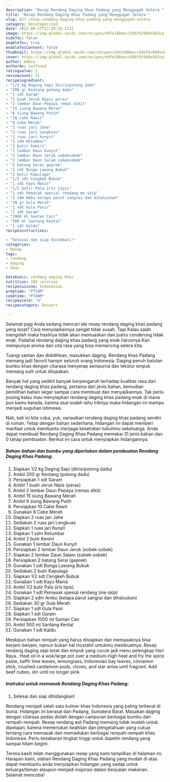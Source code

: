 ```yaml
---
description: "Resep Rendang Daging Khas Padang yang Menggugah Selera "
title: "Resep Rendang Daging Khas Padang yang Menggugah Selera "
slug: 627-resep-rendang-daging-khas-padang-yang-menggugah-selera
category: Uncategorized
date: 2022-06-27T13:28:55.111Z
image: https://img-global.cpcdn.com/recipes/e9fe18bbecc93bf9/680x482cq70/rendang-daging-khas-padang-foto-resep-utama.jpg
hideToc: false
enableToc: true
enableTocContent: false
thumbnail: https://img-global.cpcdn.com/recipes/e9fe18bbecc93bf9/680x482cq70/rendang-daging-khas-padang-foto-resep-utama.jpg
cover: https://img-global.cpcdn.com/recipes/e9fe18bbecc93bf9/680x482cq70/rendang-daging-khas-padang-foto-resep-utama.jpg
author: Admin
authorAv: notfound
ratingvalue: 3
reviewcount: 21
recipeingredient:
- "1/2 kg Daging Sapi diirispotong dadu"
- "200 gr Kentang potong dadu"
- "1 sdt Garam"
- "1 buah Jeruk Nipis peras"
- "2 lembar Daun Pepaya remas dikit"
- "15 siung Bawang Merah"
- "6 siung Bawang Putih"
- "10 Cabe Rawit"
- "8 Cabe Merah"
- "2 ruas jari Jahe"
- "2 ruas jari Lengkuas"
- "1 ruas jari Kunyit"
- "1 sdm Ketumbar"
- "2 butir Kemiri"
- "1 lembar Daun Kunyit"
- "2 lembar Daun Jeruk sobeksobek"
- "2 lembar Daun Salam sobeksobek"
- "2 batang Serai geprek"
- "1 sdt Bunga Lawang Bubuk"
- "2 butir Kapulaga"
- "1/2 sdt Cengkeh Bubuk"
- "1 sdt Kayu Manis"
- "1/2 butir Pala iris tipis"
- "1 sdt Pemasak spesial rendang me skip"
- "2 sdm Ambu kelapa parut sangrai dan dihaluskan"
- "30 gr Gula Merah"
- "1 sdt Gula Pasir"
- "1 sdt Garam"
- "1000 ml Santan Cair"
- "500 ml Santang Kental"
- "1 sdt Kaldu"
recipeinstructions:

- "Selesai dan siap dinikmati!"
categories:
- Resep
tags:
- rendang
- daging
- khas

katakunci: rendang daging khas 
nutrition: 204 calories
recipecuisine: Indonesian
preptime: "PT14M"
cooktime: "PT48M"
recipeyield: "4"
recipecategory: Dessert

---
```



Selamat pagi Anda sedang mencari ide resep rendang daging khas padang yang lezat? Cara menyiapkannya sangat tidak susah. Tapi Kalau salah mengolah maka hasilnya tidak akan memuaskan dan justru cenderung tidak enak. Padahal rendang daging khas padang yang enak harusnya Kan mempunyai aroma dan cita rasa yang bisa memancing selera kita.


Tuangi santan dan dididihkan, masukkan daging. Rendang khas Padang memang jadi favorit hampir seluruh orang Indonesia. Daging penuh balutan bumbu khas dengan citarasa menyerap sempurna dan tekstur empuk memang sulit untuk dilupakan.

Banyak hal yang sedikit banyak berpengaruh terhadap kualitas rasa dari rendang daging khas padang, pertama dari jenis bahan, kemudian pemilihan bahan segar sampai cara membuat dan menyajikannya. Tak perlu pusing kalau mau menyiapkan rendang daging khas padang enak di mana pun kamu berada, karena asal sudah tahu triknya maka hidangan ini mampu menjadi suguhan istimewa.


Nah, kali ini kita coba, yuk, variasikan rendang daging khas padang sendiri di rumah. Tetap dengan bahan sederhana, hidangan ini dapat memberi manfaat untuk membantu menjaga kesehatan tubuhmu sekeluarga. Anda dapat membuat Rendang Daging Khas Padang memakai 31 jenis bahan dan 0 tahap pembuatan. Berikut ini cara untuk menyiapkan hidangannya.

<!--inarticleads1-->

##### Bahan-bahan dan bumbu yang diperlukan dalam pembuatan Rendang Daging Khas Padang:

1. Siapkan 1/2 kg Daging Sapi (diiris/potong dadu)
1. Ambil 200 gr Kentang (potong dadu)
1. Persiapkan 1 sdt Garam
1. Ambil 1 buah Jeruk Nipis (peras)
1. Ambil 2 lembar Daun Pepaya (remas dikit)
1. Ambil 15 siung Bawang Merah
1. Ambil 6 siung Bawang Putih
1. Persiapkan 10 Cabe Rawit
1. Gunakan 8 Cabe Merah
1. Siapkan 2 ruas jari Jahe
1. Sediakan 2 ruas jari Lengkuas
1. Siapkan 1 ruas jari Kunyit
1. Siapkan 1 sdm Ketumbar
1. Ambil 2 butir Kemiri
1. Gunakan 1 lembar Daun Kunyit
1. Persiapkan 2 lembar Daun Jeruk (sobek-sobek)
1. Siapkan 2 lembar Daun Salam (sobek-sobek)
1. Persiapkan 2 batang Serai (geprek)
1. Gunakan 1 sdt Bunga Lawang Bubuk
1. Sediakan 2 butir Kapulaga
1. Siapkan 1/2 sdt Cengkeh Bubuk
1. Gunakan 1 sdt Kayu Manis
1. Ambil 1/2 butir Pala (iris tipis)
1. Gunakan 1 sdt Pemasak spesial rendang (me skip)
1. Siapkan 2 sdm Ambu (kelapa parut sangrai dan dihaluskan)
1. Sediakan 30 gr Gula Merah
1. Siapkan 1 sdt Gula Pasir
1. Siapkan 1 sdt Garam
1. Persiapkan 1000 ml Santan Cair
1. Ambil 500 ml Santang Kental
1. Gunakan 1 sdt Kaldu


Meskipun bahan rempah yang harus disiapkan dan memasaknya bisa berjam-berjam, namun bukan hal mustahil untukmu membuatnya. Resep rendang daging sapi lezat dan empuk yang cocok jadi menu pelengkap Hari Raya.. Heat oil in a wok/large pot over a medium-high heat and fry the spice paste, kaffir lime leaves, lemongrass, Indonesian bay leaves, cinnamon stick, crushed cardamom pods, cloves, and star anise until fragrant. Add beef cubes, stir until no longer pink. 

<!--inarticleads2-->

##### Instruksi untuk memasak Rendang Daging Khas Padang:


1. Selesai dan siap dihidangkan!

Rendang menjadi salah satu kuliner khas Indonesia yang paling terkenal di dunia. Hidangan ini berasal dari Padang, Sumatera Barat. Masakan daging dengan citarasa pedas diolah dengan campuran berbagai bumbu dan rempah-rempah. Resep rendang asli Padang memang tidak mudah untuk dipelajari, karena memerlukan keahlian dan pengetahuan yang cukup tentang cara memasak dan memadukan berbagai rempah-rempah khas Indonesia. Perlu kesabaran tingkat tinggi untuk dapetin rendang yang sampai hitam begini. 

Terima kasih telah menggunakan resep yang kami tampilkan di halaman ini. Harapan kami, olahan Rendang Daging Khas Padang yang mudah di atas dapat membantu anda menyiapkan hidangan yang sedap untuk keluarga/teman ataupun menjadi inspirasi dalam berjualan makanan. Selamat mencoba!
